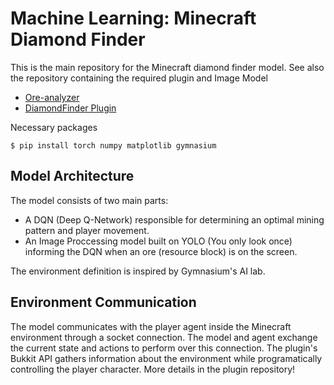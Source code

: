 # Machine Learning: Minecraft Diamond Finder
This is the main repository for the Minecraft diamond finder model. 
See also the repository containing the required plugin and Image Model

- [Ore-analyzer](https://github.com/MindChirp/ore-analyzer)
- [DiamondFinder Plugin](https://github.com/SkinnyAG/DiamondFinderPlugin)

Necessary packages

`$ pip install torch numpy matplotlib gymnasium`

## Model Architecture
The model consists of two main parts: 
- A DQN (Deep Q-Network) responsible for determining an optimal mining pattern and player movement.
- An Image Proccessing model built on YOLO (You only look once) informing the DQN when an ore (resource block) is on the screen.

The environment definition is inspired by Gymnasium's AI lab.

## Environment Communication
The model communicates with the player agent inside the Minecraft environment through a socket connection. The model and agent exchange the current state and actions to perform over this connection. 
The plugin's Bukkit API gathers information about the environment while programatically controlling the player character. More details in the plugin repository!
